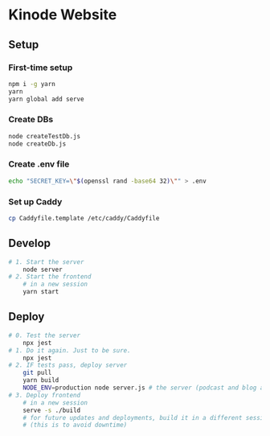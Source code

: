 # Kinode Website

## Setup

### First-time setup
```bash
npm i -g yarn 
yarn 
yarn global add serve 
```
### Create DBs
```bash
node createTestDb.js
node createDb.js
```
### Create .env file
```bash
echo "SECRET_KEY=\"$(openssl rand -base64 32)\"" > .env
```
### Set up Caddy
```bash
cp Caddyfile.template /etc/caddy/Caddyfile
```

## Develop
    
```bash
# 1. Start the server
    node server
# 2. Start the frontend
    # in a new session
    yarn start
```

## Deploy

```bash
# 0. Test the server
    npx jest
# 1. Do it again. Just to be sure.
    npx jest
# 2. IF tests pass, deploy server 
    git pull
    yarn build
    NODE_ENV=production node server.js # the server (podcast and blog auth)
# 3. Deploy frontend
    # in a new session
    serve -s ./build
    # for future updates and deployments, build it in a different session and then swap the server
    # (this is to avoid downtime)
```